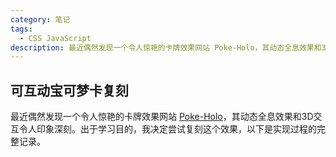 ```yaml
---
category: 笔记
tags:
  - CSS JavaScript
description: 最近偶然发现一个令人惊艳的卡牌效果网站 Poke-Holo，其动态全息效果和3D交互令人印象深刻。出于学习目的，我决定尝试复刻这个效果，以下是实现过程的完整记录。
---
```

<script setup>import Read from "@components/Read.vue";</script>

<ClientOnly>
  <read></read>
</ClientOnly>

## 可互动宝可梦卡复刻

最近偶然发现一个令人惊艳的卡牌效果网站 [Poke-Holo](https://poke-holo.simey.me/)，其动态全息效果和3D交互令人印象深刻。出于学习目的，我决定尝试复刻这个效果，以下是实现过程的完整记录。
